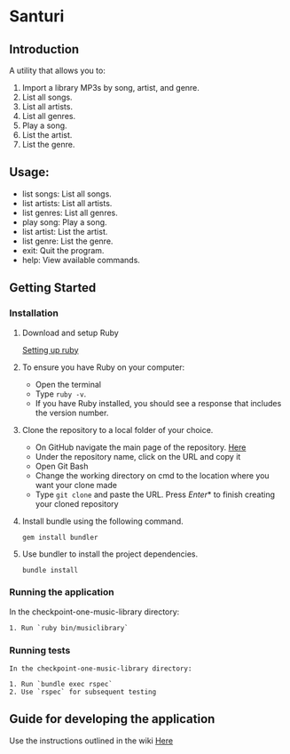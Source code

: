 # Santuri

## Introduction

A utility that allows you to:
   1. Import a library MP3s by song, artist, and genre.
   2. List all songs.
   3. List all artists.
   4. List all genres.
   5. Play a song.
   6. List the artist.
   7. List the genre.

## Usage:

   * list songs: List all songs.
   * list artists: List all artists.
   * list genres: List all genres.
   * play song: Play a song.
   * list artist: List the artist.
   * list genre: List the genre.
   * exit: Quit the program.
   * help: View available commands.

## Getting Started

   ### Installation
   1. Download and setup Ruby

       [Setting up ruby](https://www.ruby-lang.org/en/downloads/)

   2. To ensure you have Ruby on your computer:
       * Open the terminal
       * Type `ruby -v`.
       * If you have Ruby installed, you should see a response that includes the version number.

   3. Clone the repository to a local folder of your choice.
       * On GitHub navigate the main page of the repository. [Here](https://github.com/andela-amagana/checkpoint-one-music-library-)
       * Under the repository name, click on the URL and copy it
       * Open Git Bash
       * Change the working directory on cmd to the location where you want your clone made
       * Type `git clone` and paste the URL. Press *Enter** to finish creating your cloned repository
 
   4. Install bundle using the following command.

       `gem install bundler`

   5. Use bundler to install the project dependencies.

       `bundle install`
 
   ### Running the application
   In the checkpoint-one-music-library directory:

    1. Run `ruby bin/musiclibrary`
    
   ### Running tests
    In the checkpoint-one-music-library directory:
    
    1. Run `bundle exec rspec`
    2. Use `rspec` for subsequent testing

## Guide for developing the application
Use the instructions outlined in the wiki [Here](https://github.com/andela-amagana/checkpoint-one-music-library-/wiki)
